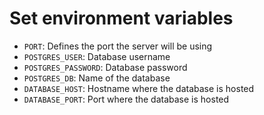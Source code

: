 # Set environment variables

- `PORT`: Defines the port the server will be using
- `POSTGRES_USER`: Database username
- `POSTGRES_PASSWORD`: Database password
- `POSTGRES_DB`: Name of the database
- `DATABASE_HOST`: Hostname where the database is hosted
- `DATABASE_PORT`: Port where the database is hosted
